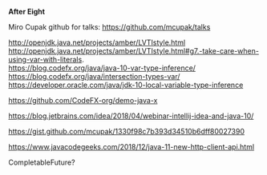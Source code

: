 **After Eight**

Miro Cupak github for talks:
https://github.com/mcupak/talks

http://openjdk.java.net/projects/amber/LVTIstyle.html  
http://openjdk.java.net/projects/amber/LVTIstyle.html#g7.-take-care-when-using-var-with-literals.  
https://blog.codefx.org/java/java-10-var-type-inference/  
https://blog.codefx.org/java/intersection-types-var/  
https://developer.oracle.com/java/jdk-10-local-variable-type-inference  

https://github.com/CodeFX-org/demo-java-x

https://blog.jetbrains.com/idea/2018/04/webinar-intellij-idea-and-java-10/


https://gist.github.com/mcupak/1330f98c7b393d34510b6dff80027390


https://www.javacodegeeks.com/2018/12/java-11-new-http-client-api.html


CompletableFuture?
